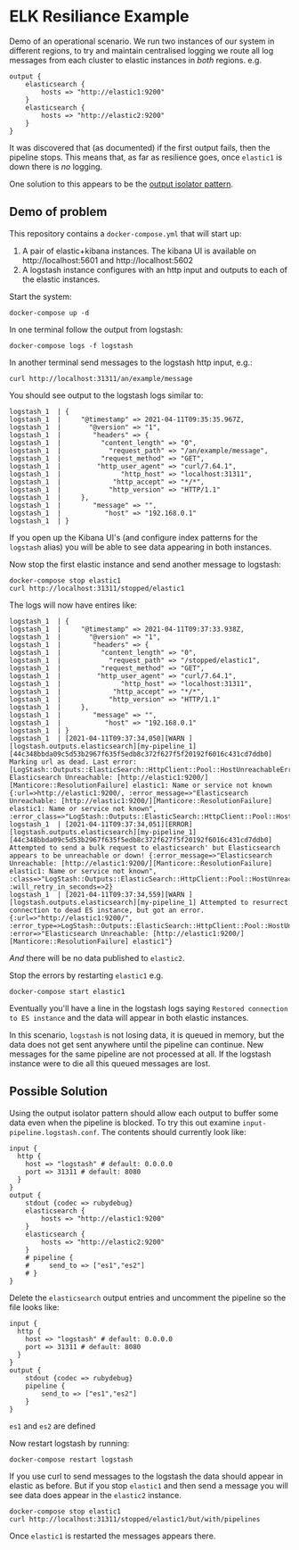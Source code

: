 # ELK Resiliance Example

Demo of an operational scenario. We run two instances of our system in different regions, to
try and maintain centralised logging we route all log messages from each cluster to elastic
instances in _both_ regions. e.g.

```
output {
    elasticsearch {
        hosts => "http://elastic1:9200"
    }
    elasticsearch {
        hosts => "http://elastic2:9200"
    }
}
```

It was discovered that (as documented) if the first output fails, then the pipeline stops. This
means that, as far as resilience goes, once `elastic1` is down there is _no_ logging.

One solution to this appears to be the [output isolator pattern](https://www.elastic.co/guide/en/logstash/current/pipeline-to-pipeline.html#output-isolator-pattern).

## Demo of problem

This repository contains a `docker-compose.yml` that will start up:

1. A pair of elastic+kibana instances. The kibana UI is available on http://localhost:5601 and http://localhost:5602
2. A logstash instance configures with an http input and outputs to each of the elastic instances.

Start the system:

```
docker-compose up -d
```

In one terminal follow the output from logstash:

```
docker-compose logs -f logstash
```

In another terminal send messages to the logstash http input, e.g.:

```
curl http://localhost:31311/an/example/message
```

You should see output to the logstash logs similar to:

```
logstash_1  | {
logstash_1  |     "@timestamp" => 2021-04-11T09:35:35.967Z,
logstash_1  |       "@version" => "1",
logstash_1  |        "headers" => {
logstash_1  |          "content_length" => "0",
logstash_1  |            "request_path" => "/an/example/message",
logstash_1  |          "request_method" => "GET",
logstash_1  |         "http_user_agent" => "curl/7.64.1",
logstash_1  |               "http_host" => "localhost:31311",
logstash_1  |             "http_accept" => "*/*",
logstash_1  |            "http_version" => "HTTP/1.1"
logstash_1  |     },
logstash_1  |        "message" => "",
logstash_1  |           "host" => "192.168.0.1"
logstash_1  | }
```

If you open up the Kibana UI's (and configure index patterns for the `logstash` alias) you will be able to see data appearing in both instances.

Now stop the first elastic instance and send another message to logstash:

```
docker-compose stop elastic1
curl http://localhost:31311/stopped/elastic1
```

The logs will now have entires like:

```
logstash_1  | {
logstash_1  |     "@timestamp" => 2021-04-11T09:37:33.938Z,
logstash_1  |       "@version" => "1",
logstash_1  |        "headers" => {
logstash_1  |          "content_length" => "0",
logstash_1  |            "request_path" => "/stopped/elastic1",
logstash_1  |          "request_method" => "GET",
logstash_1  |         "http_user_agent" => "curl/7.64.1",
logstash_1  |               "http_host" => "localhost:31311",
logstash_1  |             "http_accept" => "*/*",
logstash_1  |            "http_version" => "HTTP/1.1"
logstash_1  |     },
logstash_1  |        "message" => "",
logstash_1  |           "host" => "192.168.0.1"
logstash_1  | }
logstash_1  | [2021-04-11T09:37:34,050][WARN ][logstash.outputs.elasticsearch][my-pipeline_1][44c348bbda09c5d53b2967f635f5edb8c372f627f5f20192f6016c431cd7ddb0] Marking url as dead. Last error: [LogStash::Outputs::ElasticSearch::HttpClient::Pool::HostUnreachableError] Elasticsearch Unreachable: [http://elastic1:9200/][Manticore::ResolutionFailure] elastic1: Name or service not known {:url=>http://elastic1:9200/, :error_message=>"Elasticsearch Unreachable: [http://elastic1:9200/][Manticore::ResolutionFailure] elastic1: Name or service not known", :error_class=>"LogStash::Outputs::ElasticSearch::HttpClient::Pool::HostUnreachableError"}
logstash_1  | [2021-04-11T09:37:34,051][ERROR][logstash.outputs.elasticsearch][my-pipeline_1][44c348bbda09c5d53b2967f635f5edb8c372f627f5f20192f6016c431cd7ddb0] Attempted to send a bulk request to elasticsearch' but Elasticsearch appears to be unreachable or down! {:error_message=>"Elasticsearch Unreachable: [http://elastic1:9200/][Manticore::ResolutionFailure] elastic1: Name or service not known", :class=>"LogStash::Outputs::ElasticSearch::HttpClient::Pool::HostUnreachableError", :will_retry_in_seconds=>2}
logstash_1  | [2021-04-11T09:37:34,559][WARN ][logstash.outputs.elasticsearch][my-pipeline_1] Attempted to resurrect connection to dead ES instance, but got an error. {:url=>"http://elastic1:9200/", :error_type=>LogStash::Outputs::ElasticSearch::HttpClient::Pool::HostUnreachableError, :error=>"Elasticsearch Unreachable: [http://elastic1:9200/][Manticore::ResolutionFailure] elastic1"}
```

_And_ there will be no data published to `elastic2`.

Stop the errors by restarting `elastic1` e.g.

```
docker-compose start elastic1
```

Eventually you'll have a line in the logstash logs saying
`Restored connection to ES instance` and the data will appear in both
elastic instances.

In this scenario, `logstash` is not losing data, it is queued
in memory, but the data does not get sent anywhere until the pipeline can
continue. New messages for the same pipeline are not processed at all.
If the logstash instance were to die all this queued messages are lost.

## Possible Solution

Using the output isolator pattern should allow each output to buffer some data
even when the pipeline is blocked. To try this out examine `input-pipeline.logstash.conf`.
The contents should currently look like:

```
input {
  http {
    host => "logstash" # default: 0.0.0.0
    port => 31311 # default: 8080
  }
}
output {
    stdout {codec => rubydebug}
    elasticsearch {
        hosts => "http://elastic1:9200"
    }
    elasticsearch {
        hosts => "http://elastic2:9200"
    }
    # pipeline {
    #     send_to => ["es1","es2"]
    # }
}
```

Delete the `elasticsearch` output entries and uncomment the pipeline so the file
looks like:

```
input {
  http {
    host => "logstash" # default: 0.0.0.0
    port => 31311 # default: 8080
  }
}
output {
    stdout {codec => rubydebug}
    pipeline {
        send_to => ["es1","es2"]
    }
}
```

`es1` and `es2` are defined

Now restart logstash by running:

```
docker-compose restart logstash
```

If you use curl to send messages to the logstash the data should appear in elastic as before. But if you stop `elastic1` and then send a message you will
see data does appear in the `elastic2` instance.

```
docker-compose stop elastic1
curl http://localhost:31311/stopped/elastic1/but/with/pipelines
```

Once `elastic1` is restarted the messages appears there.

